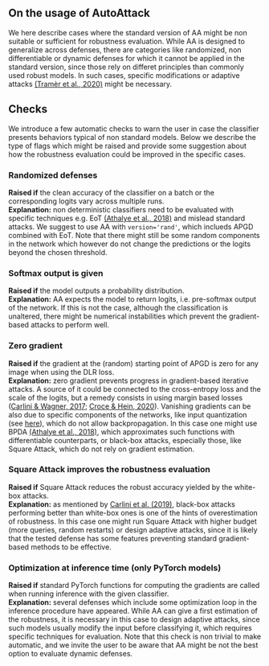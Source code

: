 ## On the usage of AutoAttack

We here describe cases where the standard version of AA might be non suitable or sufficient for robustness evaluation. While AA is designed to generalize across defenses, there are categories like
randomized, non differentiable or dynamic defenses for which it cannot be applied in the standard version, since those rely on differet principles than commonly used robust models. In such cases,
specific modifications or adaptive attacks [(Tramèr et al., 2020)](https://arxiv.org/abs/2002.08347) might be necessary.

## Checks
We introduce a few automatic checks to warn the user in case the classifier presents behaviors typical of non standard models. Below we describe the type of flags which might be raised and provide
some suggestion about how the robustness evaluation could be improved in the specific cases.

### Randomized defenses
**Raised if** the clean accuracy of the classifier on a batch or the corresponding logits vary across multiple runs.\
**Explanation:** non deterministic classifiers need to be evaluated with specific techniques e.g. EoT [(Athalye et al., 2018)](http://proceedings.mlr.press/v80/athalye18a.html) and mislead
standard attacks. We suggest to use AA with `version='rand'`, which inclueds APGD combined with EoT. Note that there might still be some random components
in the network which however do not change the predictions or the logits beyond the chosen threshold.

### Softmax output is given
**Raised if** the model outputs a probability distribution. \
**Explanation:** AA expects the model to return logits, i.e. pre-softmax output of the network. If this is not the case, although the classification is unaltered,
there might be numerical instabilities which prevent the gradient-based attacks to perform well.

### Zero gradient
**Raised if** the gradient at the (random) starting point of APGD is zero for any image when using the DLR loss. \
**Explanation:** zero gradient prevents progress in gradient-based iterative attacks. A source of it could be connected to the cross-entropy loss and the scale of the logits, but a remedy consists in
using margin based losses ([Carlini & Wagner, 2017](https://ieeexplore.ieee.org/abstract/document/7958570); [Croce & Hein, 2020](https://arxiv.org/abs/2003.01690)). Vanishing gradients can be also due to specific components of the networks, like input quantization (see [here]()), which do not allow
backpropagation. In this case one might use BPDA [(Athalye et al., 2018)](http://proceedings.mlr.press/v80/athalye18a.html), which approximates such functions with differentiable counterparts, or black-box attacks, especially those, like Square Attack, which do not rely on
gradient estimation.

### Square Attack improves the robustness evaluation
**Raised if** Square Attack reduces the robust accuracy yielded by the white-box attacks. \
**Explanation:** as mentioned by [Carlini et al. (2019)](https://arxiv.org/abs/1902.06705), black-box attacks performing better than white-box ones is one of the hints of overestimation of robustness. In this case one might run
Square Attack with higher budget (more queries, random restarts) or design adaptive attacks, since it is likely that the tested defense has some features preventing standard gradient-based methods
to be effective.

### Optimization at inference time (only PyTorch models)
**Raised if** standard PyTorch functions for computing the gradients are called when running inference with the given classifier. \
**Explanation:** several defenses which include some optimization loop in the inference procedure have appeared. While AA can give a first estimation of the robustness, it is necessary in this case
to design adaptive attacks, since such models usually modify the input before classifying it, which requires specific techniques for evaluation. Note that this check is non trivial to make automatic,
and we invite the user to be aware that AA might be not the best option to evaluate dynamic defenses.